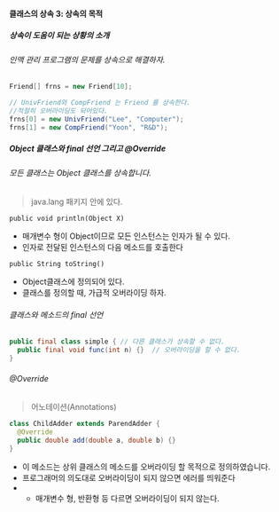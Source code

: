 #### 클래스의 상속 3: 상속의 목적
##### 상속이 도움이 되는 상황의 소개
###### 인맥 관리 프로그램의 문제를 상속으로 해결하자.
```java
Friend[] frns = new Friend[10];

// UnivFriend와 CompFriend 는 Friend 를 상속한다.
//적절히 오버라이딩도 되어있다.
frns[0] = new UnivFriend("Lee", "Computer");
frns[1] = new CompFriend("Yoon", "R&D");
```

##### Object 클래스와 final 선언 그리고 @Override
###### 모든 클래스는 Object 클래스를 상속합니다.
> java.lang 패키지 안에 있다.

`public void println(Object X)`
- 매개변수 형이 Object이므로 모든 인스턴스는 인자가 될 수 있다.
- 인자로 전달된 인스턴스의 다음 메소드를 호출한다

`public String toString()`
- Object클래스에 정의되어 있다.
- 클래스를 정의할 때, 가급적 오버라이딩 하자.

###### 클래스와 메소드의 final 선언
```java
public final class simple { // 다른 클래스가 상속할 수 없다.
  public final void func(int n) {}  // 오버라이딩을 할 수 없다.
}
```

###### @Override
> 어노테이션(Annotations)

```java
class ChildAdder extends ParendAdder {
  @Override
  public double add(double a, double b) {}
}
```
- 이 메소드는 상위 클래스의 메소드를 오버라이딩 할 목적으로 정의하였습니다.
- 프로그래머의 의도대로 오버라이딩이 되지 않으면 에러를 띄워준다
- - 매개변수 형, 반환형 등 다르면 오버라이딩이 되지 않는다.

